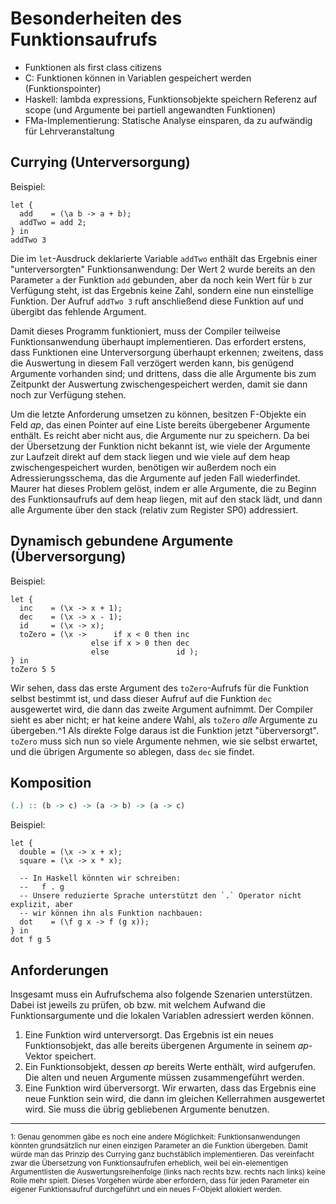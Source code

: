 # Besonderheiten des Funktionsaufrufs

- Funktionen als first class citizens
- C: Funktionen können in Variablen gespeichert werden (Funktionspointer)
- Haskell: lambda expressions, Funktionsobjekte speichern Referenz auf scope (und Argumente bei partiell angewandten Funktionen)
- FMa-Implementierung: Statische Analyse einsparen, da zu aufwändig für Lehrveranstaltung

## Currying (Unterversorgung)

Beispiel:
```
let {
  add    = (\a b -> a + b);
  addTwo = add 2;
} in
addTwo 3
```

Die im `let`-Ausdruck deklarierte Variable `addTwo` enthält das Ergebnis einer "unterversorgten" Funktionsanwendung:
Der Wert 2 wurde bereits an den Parameter `a` der Funktion `add` gebunden, aber da noch kein Wert für `b` zur Verfügung steht, ist das Ergebnis keine Zahl, sondern eine nun einstellige Funktion.
Der Aufruf `addTwo 3` ruft anschließend diese Funktion auf und übergibt das fehlende Argument.

Damit dieses Programm funktioniert, muss der Compiler teilweise Funktionsanwendung überhaupt implementieren.
Das erfordert erstens, dass Funktionen eine Unterversorgung überhaupt erkennen;
zweitens, dass die Auswertung in diesem Fall verzögert werden kann, bis genügend Argumente vorhanden sind;
und drittens, dass die alle Argumente bis zum Zeitpunkt der Auswertung zwischengespeichert werden, damit sie dann noch zur Verfügung stehen.

Um die letzte Anforderung umsetzen zu können, besitzen F-Objekte ein Feld _ap_, das einen Pointer auf eine Liste bereits übergebener Argumente enthält.
Es reicht aber nicht aus, die Argumente nur zu speichern.
Da bei der Übersetzung der Funktion nicht bekannt ist, wie viele der Argumente zur Laufzeit direkt auf dem stack liegen und wie viele auf dem heap zwischengespeichert wurden, benötigen wir außerdem noch ein Adressierungsschema, das die Argumente auf jeden Fall wiederfindet.
Maurer hat dieses Problem gelöst, indem er alle Argumente, die zu Beginn des Funktionsaufrufs auf dem heap liegen, mit auf den stack lädt, und dann alle Argumente über den stack (relativ zum Register SP0) addressiert.

## Dynamisch gebundene Argumente (Überversorgung)

Beispiel:
```
let {
  inc    = (\x -> x + 1);
  dec    = (\x -> x - 1);
  id     = (\x -> x);
  toZero = (\x ->      if x < 0 then inc
                  else if x > 0 then dec
                  else               id );
} in
toZero 5 5
```

Wir sehen, dass das erste Argument des `toZero`-Aufrufs für die Funktion selbst bestimmt ist, und dass dieser Aufruf auf die Funktion `dec` ausgewertet wird, die dann das zweite Argument aufnimmt.
Der Compiler sieht es aber nicht;
er hat keine andere Wahl, als `toZero` _alle_ Argumente zu übergeben.^1
Als direkte Folge daraus ist die Funktion jetzt "überversorgt".
`toZero` muss sich nun so viele Argumente nehmen, wie sie selbst erwartet, und die übrigen Argumente so ablegen, dass `dec` sie findet.

## Komposition

```Haskell
(.) :: (b -> c) -> (a -> b) -> (a -> c)
```

Beispiel:
```
let {
  double = (\x -> x + x);
  square = (\x -> x * x);

  -- In Haskell könnten wir schreiben:
  --   f . g
  -- Unsere reduzierte Sprache unterstützt den `.` Operator nicht explizit, aber
  -- wir können ihn als Funktion nachbauen:
  dot    = (\f g x -> f (g x));
} in
dot f g 5
```

## Anforderungen

Insgesamt muss ein Aufrufschema also folgende Szenarien unterstützen.
Dabei ist jeweils zu prüfen, ob bzw. mit welchem Aufwand die Funktionsargumente und die lokalen Variablen adressiert werden können.

 1. Eine Funktion wird unterversorgt.
    Das Ergebnis ist ein neues Funktionsobjekt, das alle bereits übergenen Argumente in seinem _ap_-Vektor speichert.
 2. Ein Funktionsobjekt, dessen _ap_ bereits Werte enthält, wird aufgerufen.
    Die alten und neuen Argumente müssen zusammengeführt werden.
 3. Eine Funktion wird überversorgt.
    Wir erwarten, dass das Ergebnis eine neue Funktion sein wird, die dann im gleichen Kellerrahmen ausgewertet wird.
    Sie muss die übrig gebliebenen Argumente benutzen.

----------

<sup>
1: Genau genommen gäbe es noch eine andere Möglichkeit:
Funktionsanwendungen könnten grundsätzlich nur einen einzigen Parameter an die Funktion übergeben.
Damit würde man das Prinzip des Currying ganz buchstäblich implementieren.
Das vereinfacht zwar die Übersetzung von Funktionsaufrufen erheblich, weil bei ein-elementigen Argumentlisten die Auswertungsreihenfolge (links nach rechts bzw. rechts nach links) keine Rolle mehr spielt.
Dieses Vorgehen würde aber erfordern, dass für jeden Parameter ein eigener Funktionsaufruf durchgeführt und ein neues F-Objekt allokiert werden.
</sup>
